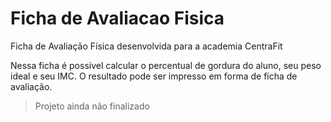 # Ficha de Avaliacao Fisica
Ficha de Avaliação Física desenvolvida para a academia CentraFit

Nessa ficha é possível calcular o percentual de gordura do aluno, seu peso ideal e seu IMC. O resultado pode ser impresso em forma de ficha de avaliação.

> Projeto ainda não finalizado
